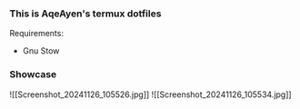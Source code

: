 ### This is AqeAyen's termux dotfiles  

Requirements:  
- Gnu Stow  

### Showcase  

![[Screenshot_20241126_105526.jpg]]  ![[Screenshot_20241126_105534.jpg]]
